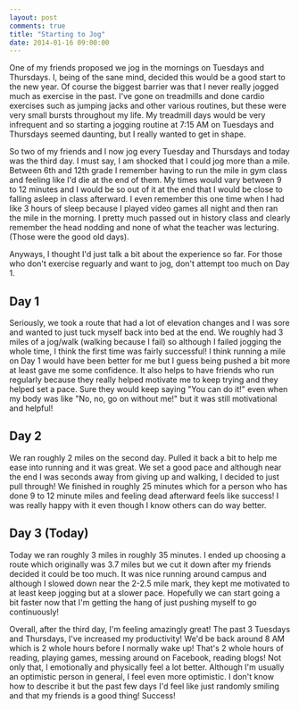 ```yaml
---
layout: post
comments: true
title: "Starting to Jog"
date: 2014-01-16 09:00:00
---
```


One of my friends proposed we jog in the mornings on Tuesdays and Thursdays. I,
being of the sane mind, decided this would be a good start to the new year. Of
course the biggest barrier was that I never really jogged much as exercise in
the past. I've gone on treadmills and done cardio exercises such as jumping
jacks and other various routines, but these were very small bursts throughout
my life. My treadmill days would be very infrequent and so starting a jogging
routine at 7:15 AM on Tuesdays and Thursdays seemed daunting, but I really
wanted to get in shape.

<!--more-->

So two of my friends and I now jog every Tuesday and Thursdays and today was the
third day. I must say, I am shocked that I could jog more than a mile. Between
6th and 12th grade I remember having to run the mile in gym class and feeling
like I'd die at the end of them. My times would vary between 9 to 12 minutes and
I would be so out of it at the end that I would be close to falling asleep in
class afterward. I even remember this one time when I had like 3 hours of sleep
because I played video games all night and then ran the mile in the morning. I
pretty much passed out in history class and clearly remember the head nodding
and none of what the teacher was lecturing. (Those were the good old days).

Anyways, I thought I'd just talk a bit about the experience so far. For those
who don't exercise reguarly and want to jog, don't attempt too much on Day 1.

## Day 1
Seriously, we took a route that had a lot of elevation changes and I was sore
and wanted to just tuck myself back into bed at the end. We roughly had 3 miles
of a jog/walk (walking because I fail) so although I failed jogging the whole
time, I think the first time was fairly successful! I think running a mile on
Day 1 would have been better for me but I guess being pushed a bit more at least
gave me some confidence. It also helps to have friends who run regularly because
they really helped motivate me to keep trying and they helped set a pace. Sure
they would keep saying "You can do it!" even when my body was like "No, no, go
on without me!" but it was still motivational and helpful!

## Day 2
We ran roughly 2 miles on the second day. Pulled it back a bit to help me ease
into running and it was great. We set a good pace and although near the end I
was seconds away from giving up and walking, I decided to just pull through!
We finished in roughly 25 minutes which for a person who has done 9 to 12 minute
miles and feeling dead afterward feels like success! I was really happy with it
even though I know others can do way better.

## Day 3 (Today)
Today we ran roughly 3 miles in roughly 35 minutes. I ended up choosing a route
which originally was 3.7 miles but we cut it down after my friends decided it
could be too much. It was nice running around campus and although I slowed down
near the 2-2.5 mile mark, they kept me motivated to at least keep jogging but
at a slower pace. Hopefully we can start going a bit faster now that I'm getting
the hang of just pushing myself to go continuously!

Overall, after the third day, I'm feeling amazingly great! The past 3 Tuesdays
and Thursdays, I've increased my productivity! We'd be back around 8 AM which is
2 whole hours before I normally wake up! That's 2 whole hours of reading,
playing games, messing around on Facebook, reading blogs! Not only that, I
emotionally and physically feel a lot better. Although I'm usually an optimistic
person in general, I feel even more optimistic. I don't know how to describe it
but the past few days I'd feel like just randomly smiling and that my friends is
a good thing! Success!


